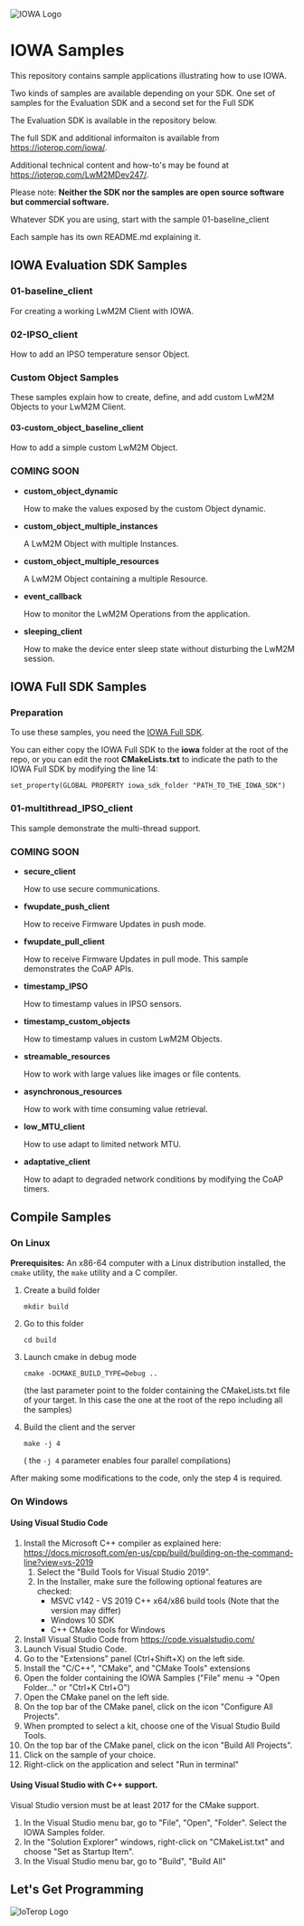 ![IOWA Logo](.images/iowa_logo.png)

# IOWA Samples

This repository contains sample applications illustrating how to use IOWA.

Two kinds of samples are available depending on your SDK. One set of samples for the Evaluation SDK and a second set for the Full SDK

The Evaluation SDK is available in the repository below. 

The full SDK and additional informaiton is available from https://ioterop.com/iowa/.

Additional technical content and how-to's may be found at https://ioterop.com/LwM2MDev247/.

Please note: **Neither the SDK nor the samples are open source software but commercial software.**

Whatever SDK you are using, start with the sample 01-baseline_client

Each sample has its own README.md explaining it.

## IOWA Evaluation SDK Samples

### 01-baseline_client

For creating a working LwM2M Client with IOWA.

### 02-IPSO_client

How to add an IPSO temperature sensor Object.

### Custom Object Samples

These samples explain how to create, define, and add custom LwM2M Objects to your LwM2M Client.

#### 03-custom_object_baseline_client

How to add a simple custom LwM2M Object.

### COMING SOON

* **custom_object_dynamic**

  How to make the values exposed by the custom Object dynamic.

* **custom_object_multiple_instances**

  A LwM2M Object with multiple Instances.

* **custom_object_multiple_resources**

  A LwM2M Object containing a multiple Resource.

* **event_callback**

  How to monitor the LwM2M Operations from the application.

* **sleeping_client**

  How to make the device enter sleep state without disturbing the LwM2M session.

## IOWA Full SDK Samples

### Preparation

To use these samples, you need the [IOWA Full SDK](https://ioterop.com/iowa/).

You can either copy the IOWA Full SDK to the **iowa** folder at the root of the repo, or you can edit the root **CMakeLists.txt** to indicate the path to the IOWA Full SDK by modifying the line 14:

```
set_property(GLOBAL PROPERTY iowa_sdk_folder "PATH_TO_THE_IOWA_SDK")
```

### 01-multithread_IPSO_client

This sample demonstrate the multi-thread support.

### COMING SOON

* **secure_client**

  How to use secure communications.
  
* **fwupdate_push_client**

  How to receive Firmware Updates in push mode.

* **fwupdate_pull_client**

  How to receive Firmware Updates in pull mode. This sample demonstrates the CoAP APIs.

* **timestamp_IPSO**

  How to timestamp values in IPSO sensors.

* **timestamp_custom_objects**

  How to timestamp values in custom LwM2M Objects.

* **streamable_resources**

  How to work with large values like images or file contents.

* **asynchronous_resources**

  How to work with time consuming value retrieval.

* **low_MTU_client**

  How to use adapt to limited network MTU.

* **adaptative_client**

  How to adapt to degraded network conditions by modifying the CoAP timers.

## Compile Samples

### On Linux

**Prerequisites:** An x86-64 computer with a Linux distribution installed, the `cmake` utility, the `make` utility and a C compiler.

1. Create a build folder

   `mkdir build`

2. Go to this folder

   `cd build`

3. Launch cmake in debug mode

   `cmake -DCMAKE_BUILD_TYPE=Debug ..`

   (the last parameter point to the folder containing the CMakeLists.txt file of your target. In this case the one at the root of the repo including all the samples)

4. Build the client and the server

   `make -j 4`

   ( the `-j 4` parameter enables four parallel compilations)

After making some modifications to the code, only the step 4 is required.


### On Windows

#### Using Visual Studio Code

1. Install the Microsoft C++ compiler as explained here: https://docs.microsoft.com/en-us/cpp/build/building-on-the-command-line?view=vs-2019
   1. Select the "Build Tools for Visual Studio 2019".
   2. In the Installer, make sure the following optional features are checked:
      * MSVC v142 - VS 2019 C++ x64/x86 build tools (Note that the version may differ)
      * Windows 10 SDK
      * C++ CMake tools for Windows
1. Install Visual Studio Code from https://code.visualstudio.com/
1. Launch Visual Studio Code.
1. Go to the "Extensions" panel (Ctrl+Shift+X) on the left side.
1. Install the "C/C++", "CMake", and "CMake Tools" extensions
1. Open the folder containing the IOWA Samples ("File" menu -> "Open Folder..." or "Ctrl+K Ctrl+O")
1. Open the CMake panel on the left side.
1. On the top bar of the CMake panel, click on the icon "Configure All Projects".
1. When prompted to select a kit, choose one of the Visual Studio Build Tools.
1. On the top bar of the CMake panel, click on the icon "Build All Projects".
1. Click on the sample of your choice.
1. Right-click on the application and select "Run in terminal"

#### Using Visual Studio with C++ support.

Visual Studio version must be at least 2017 for the CMake support.

1. In the Visual Studio menu bar, go to "File", "Open", "Folder". Select the IOWA Samples folder.
1. In the "Solution Explorer" windows, right-click on "CMakeList.txt" and choose "Set as Startup Item".
1. In the Visual Studio menu bar, go to "Build", "Build All"

## Let's Get Programming



![IoTerop Logo](.images/IoTerop_logo.jpg)